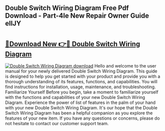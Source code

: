 ## Double Switch Wiring Diagram Free Pdf Download - Part-4le New Repair Owner Guide elIJY

# <h2><a href="http://dflo07.blite.top/?on=Double+Switch+Wiring+Diagram">🔗Download New 👉🔴 Double Switch Wiring Diagram</a></h2>

[![Double Switch Wiring Diagram download](https://i.imgur.com/lujVjoI.png)](http://dflo07.blite.top/?on=Double+Switch+Wiring+Diagram)
Hello and welcome to the user manual for your newly delivered Double Switch Wiring Diagram. This guide is designed to help you get started with your product and provide you with a thorough understanding of its features, functions, and capabilities. You will find instructions for installation, usage, maintenance, and troubleshooting. Familiarize Yourself Before you begin, take a moment to familiarize yourself with the functions and capabilities of your new Double Switch Wiring Diagram. Experience the power of list of features in the palm of your hand with your new Double Switch Wiring Diagram. It's our hope that the Double Switch Wiring Diagram has been a helpful companion as you explore the features of your new item. If you have any questions or concerns, please do not hesitate to contact our customer support team.
